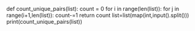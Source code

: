 def count_unique_pairs(list):
    count = 0
    for i in range(len(list)):
        for j in range(i+1,len(list)):
            count-=1
    return count
list=list(map(int,input().split()))
print(count_unique_pairs(list))

